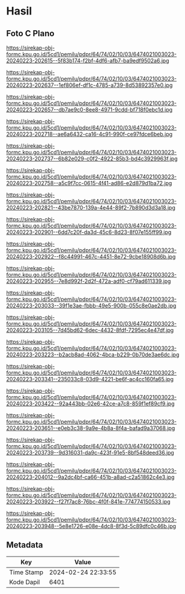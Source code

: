 # Hasil

## Foto C Plano

https://sirekap-obj-formc.kpu.go.id/5cd1/pemilu/pdpr/64/74/02/10/03/6474021003023-20240223-202615--5f83b174-f2bf-4df6-afb7-ba9edf9502a6.jpg

https://sirekap-obj-formc.kpu.go.id/5cd1/pemilu/pdpr/64/74/02/10/03/6474021003023-20240223-202637--1ef806ef-df1c-4785-a739-8d53892357e0.jpg

https://sirekap-obj-formc.kpu.go.id/5cd1/pemilu/pdpr/64/74/02/10/03/6474021003023-20240223-202657--db7ae9c0-8ee8-4971-9cdd-bf718f0ebc1d.jpg

https://sirekap-obj-formc.kpu.go.id/5cd1/pemilu/pdpr/64/74/02/10/03/6474021003023-20240223-202718--ae6a6432-ca16-4c91-990f-ce97fdce6beb.jpg

https://sirekap-obj-formc.kpu.go.id/5cd1/pemilu/pdpr/64/74/02/10/03/6474021003023-20240223-202737--6b82e029-c0f2-4922-85b3-bd4c3929963f.jpg

https://sirekap-obj-formc.kpu.go.id/5cd1/pemilu/pdpr/64/74/02/10/03/6474021003023-20240223-202758--a5c9f7cc-0615-4f41-ad86-e2d879d1ba72.jpg

https://sirekap-obj-formc.kpu.go.id/5cd1/pemilu/pdpr/64/74/02/10/03/6474021003023-20240223-202821--43be7870-139a-4e44-89f2-7b890d3d3a18.jpg

https://sirekap-obj-formc.kpu.go.id/5cd1/pemilu/pdpr/64/74/02/10/03/6474021003023-20240223-202901--6dd7c20f-da3d-45c6-8d23-8f07e155ff99.jpg

https://sirekap-obj-formc.kpu.go.id/5cd1/pemilu/pdpr/64/74/02/10/03/6474021003023-20240223-202922--f8c44991-467c-4451-8e72-9cbe18908d6b.jpg

https://sirekap-obj-formc.kpu.go.id/5cd1/pemilu/pdpr/64/74/02/10/03/6474021003023-20240223-202955--7e8d992f-2d2f-472a-adf0-cf79ad611339.jpg

https://sirekap-obj-formc.kpu.go.id/5cd1/pemilu/pdpr/64/74/02/10/03/6474021003023-20240223-203033--39f1e3ae-fbbb-49e5-900b-055c8e0ae2db.jpg

https://sirekap-obj-formc.kpu.go.id/5cd1/pemilu/pdpr/64/74/02/10/03/6474021003023-20240223-203105--7d45bd62-6dec-4432-8fdf-7295ec4e47df.jpg

https://sirekap-obj-formc.kpu.go.id/5cd1/pemilu/pdpr/64/74/02/10/03/6474021003023-20240223-203223--b2acb8ad-4062-4bca-b229-0b70de3ae6dc.jpg

https://sirekap-obj-formc.kpu.go.id/5cd1/pemilu/pdpr/64/74/02/10/03/6474021003023-20240223-203341--235033c8-03d9-4221-be6f-ac4cc160fa65.jpg

https://sirekap-obj-formc.kpu.go.id/5cd1/pemilu/pdpr/64/74/02/10/03/6474021003023-20240223-203422--92a443bb-02e6-42ce-a7c8-859f1ef89cf9.jpg

https://sirekap-obj-formc.kpu.go.id/5cd1/pemilu/pdpr/64/74/02/10/03/6474021003023-20240223-203651--e0eb3c38-9a9e-4b8a-8f4a-bafad9a37068.jpg

https://sirekap-obj-formc.kpu.go.id/5cd1/pemilu/pdpr/64/74/02/10/03/6474021003023-20240223-203739--9d316031-da9c-423f-91e5-8bf548deed36.jpg

https://sirekap-obj-formc.kpu.go.id/5cd1/pemilu/pdpr/64/74/02/10/03/6474021003023-20240223-204012--9a2dc4bf-ca66-451b-a8ad-c2a51862c4e3.jpg

https://sirekap-obj-formc.kpu.go.id/5cd1/pemilu/pdpr/64/74/02/10/03/6474021003023-20240223-203922--f27f7ac8-76bc-4f0f-841e-774774150533.jpg

https://sirekap-obj-formc.kpu.go.id/5cd1/pemilu/pdpr/64/74/02/10/03/6474021003023-20240223-203948--5e8e1726-e08e-4dc8-8f3d-5c89dfc0c46b.jpg


## Metadata

| Key        | Value               |
| ---------- | ------------------- |
| Time Stamp | 2024-02-24 22:33:55 |
| Kode Dapil | 6401                |



